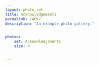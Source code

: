 ```yaml
---
layout: photo_set
title: Acknowledgements
permalink: /ACK/
description: "An example photo gallery."


photos:
    set: Acknowledgements
    size: 4


---
```



